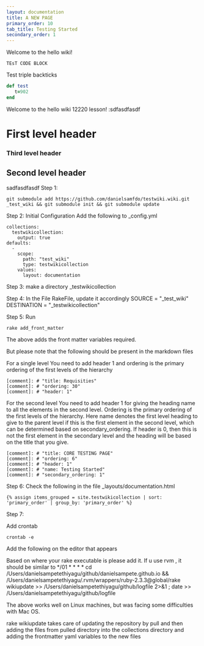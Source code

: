 ```yaml
---
layout: documentation
title: A NEW PAGE
primary_order: 10
tab_title: Testing Started
secondary_order: 1
---
```


[comment]: # "title: A NEW PAGE"
[comment]: # "ordering: 10"
[comment]: # "header: 1"  

Welcome to the hello wiki!

`TEsT CODE BLOCK`

Test triple backticks
```ruby
def test
   t=902
end
```

Welcome to the hello wiki 12220 lesson! :sdfasdfasdf
# First level header

### Third level header    ###

## Second level header ######

sadfasdfasdf
Step 1:
```
git submodule add https://github.com/danielsamfdo/testwiki.wiki.git _test_wiki && git submodule init && git submodule update
```

Step 2:
Initial Configuration
Add the following to _config.yml

```
collections:
  testwikicollection:
    output: true
defaults:
  - 
    scope:
      path: "test_wiki"
      type: testwikicollection
    values:
      layout: documentation
```

Step 3:
make a directory _testwikicollection

Step 4:
In the File RakeFile, update it accordingly 
SOURCE = "_test_wiki" 
DESTINATION = "_testwikicollection"

Step 5:
Run

```
rake add_front_matter
```

The above adds the front matter variables required.

But please note that the following should be present in the markdown files
 
For a single level You need to add header 1 and ordering is the primary ordering of the first levels of the hierarchy
```
[comment]: # "title: Requisities"
[comment]: # "ordering: 30"
[comment]: # "header: 1"
```
For the second level You need to add header 1 for giving the heading name to all the elements in the second level. Ordering is the primary ordering of the first levels of the hierarchy. Here name denotes the first level heading to give to the parent level if this is the first element in the second level, which can be determined based on secondary_ordering. If header is 0, then this is not the first element in the secondary level and the heading will be based on the title that you give.

```
[comment]: # "title: CORE TESTING PAGE"
[comment]: # "ordering: 6"
[comment]: # "header: 1"
[comment]: # "name: Testing Started" 
[comment]: # "secondary_ordering: 1"
```


Step 6:
Check the following in the file _layouts/documentation.html

```
{% assign items_grouped = site.testwikicollection | sort: 'primary_order' | group_by: 'primary_order' %}
```

Step 7:

Add crontab

```
crontab -e
```
Add the following on the editor that appears

Based on where your rake executable is please add it. If u use rvm , it should be similar to 
*/01 * * * * cd /Users/danielsampetethiyagu/github/danielsampete.github.io && /Users/danielsampetethiyagu/.rvm/wrappers/ruby-2.3.3@global/rake wikiupdate >> /Users/danielsampetethiyagu/github/logfile 2>&1 ; date >> /Users/danielsampetethiyagu/github/logfile

The above works well on Linux machines, but was facing some difficulties with Mac OS.

rake wikiupdate takes care of updating the repository by pull and then adding the files from pulled directory into the collections directory and adding the frontmatter yaml variables to the new files
